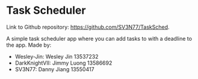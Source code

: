# Task Scheduler
Link to Github repository: https://github.com/SV3N77/TaskSched.

A simple task scheduler app where you can add tasks to with a deadline to the app.
Made by:
- Wesley-Jin: Wesley Jin 13537232 
- DarkKnightVII: Jimmy Luong 13586692
- SV3N77: Danny Jiang 13550417
